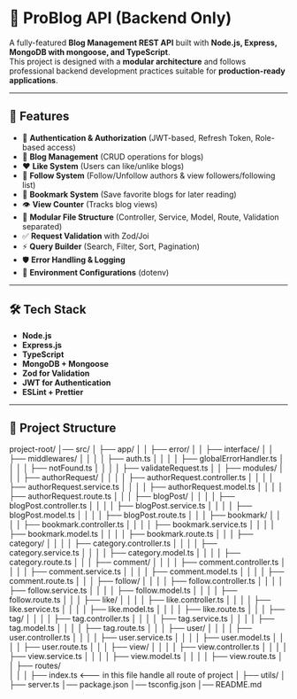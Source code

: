 # 📖 ProBlog API (Backend Only)

A fully-featured **Blog Management REST API** built with **Node.js, Express, MongoDB with mongoose, and TypeScript**.  
This project is designed with a **modular architecture** and follows professional backend development practices suitable for **production-ready applications**.

---

## 🚀 Features

- 🔐 **Authentication & Authorization** (JWT-based, Refresh Token, Role-based access)
- 📝 **Blog Management** (CRUD operations for blogs)
- ❤️ **Like System** (Users can like/unlike blogs)
- 👥 **Follow System** (Follow/Unfollow authors & view followers/following list)
- 🔖 **Bookmark System** (Save favorite blogs for later reading)
- 👁️ **View Counter** (Tracks blog views)
- 📂 **Modular File Structure** (Controller, Service, Model, Route, Validation separated)
- ✅ **Request Validation** with Zod/Joi
- ⚡ **Query Builder** (Search, Filter, Sort, Pagination)
- 🛡️ **Error Handling & Logging**
- 📌 **Environment Configurations** (dotenv)

---


## 🛠️ Tech Stack

- **Node.js**
- **Express.js**
- **TypeScript**
- **MongoDB + Mongoose**
- **Zod for Validation**
- **JWT for Authentication**
- **ESLint + Prettier**

---




## 📂 Project Structure

project-root/
│── src/
│   ├── app/
│   │   ├── error/
│   │   ├── interface/
│   │   ├── middlewares/
│   │   │   │   ├── auth.ts
│   │   │   │   ├── globalErrorHandler.ts
│   │   │   │   ├── notFound.ts
│   │   │   │   ├── validateRequest.ts
│   │   ├── modules/
│   │   │   ├── authorRequest/
│   │   │   │   ├── authorRequest.controller.ts
│   │   │   │   ├── authorRequest.service.ts
│   │   │   │   ├── authorRequest.model.ts
│   │   │   │   ├── authorRequest.route.ts
│   │   │   ├── blogPost/
│   │   │   │   ├── blogPost.controller.ts
│   │   │   │   ├── blogPost.service.ts
│   │   │   │   ├── blogPost.model.ts
│   │   │   │   ├── blogPost.route.ts
│   │   │   ├── bookmark/
│   │   │   │   ├── bookmark.controller.ts
│   │   │   │   ├── bookmark.service.ts
│   │   │   │   ├── bookmark.model.ts
│   │   │   │   ├── bookmark.route.ts
│   │   │   ├── category/
│   │   │   │   ├── category.controller.ts
│   │   │   │   ├── category.service.ts
│   │   │   │   ├── category.model.ts
│   │   │   │   ├── category.route.ts
│   │   │   ├── comment/
│   │   │   │   ├── comment.controller.ts
│   │   │   │   ├── comment.service.ts
│   │   │   │   ├── comment.model.ts
│   │   │   │   ├── comment.route.ts
│   │   │   ├── follow/
│   │   │   │   ├── follow.controller.ts
│   │   │   │   ├── follow.service.ts
│   │   │   │   ├── follow.model.ts
│   │   │   │   ├── follow.route.ts
│   │   │   ├── like/
│   │   │   │   ├── like.controller.ts
│   │   │   │   ├── like.service.ts
│   │   │   │   ├── like.model.ts
│   │   │   │   ├── like.route.ts
│   │   │   ├── tag/
│   │   │   │   ├── tag.controller.ts
│   │   │   │   ├── tag.service.ts
│   │   │   │   ├── tag.model.ts
│   │   │   │   ├── tag.route.ts
│   │   │   ├── user/
│   │   │   │   ├── user.controller.ts
│   │   │   │   ├── user.service.ts
│   │   │   │   ├── user.model.ts
│   │   │   │   ├── user.route.ts
│   │   │   ├── view/
│   │   │   │   ├── view.controller.ts
│   │   │   │   ├── view.service.ts
│   │   │   │   ├── view.model.ts
│   │   │   │   ├── view.route.ts
│   │   ├── routes/   
│   │   │   ├── index.ts <--- in this file handle all route of project
│   ├── utils/
│   ├── server.ts
│── package.json
│── tsconfig.json
│── README.md

